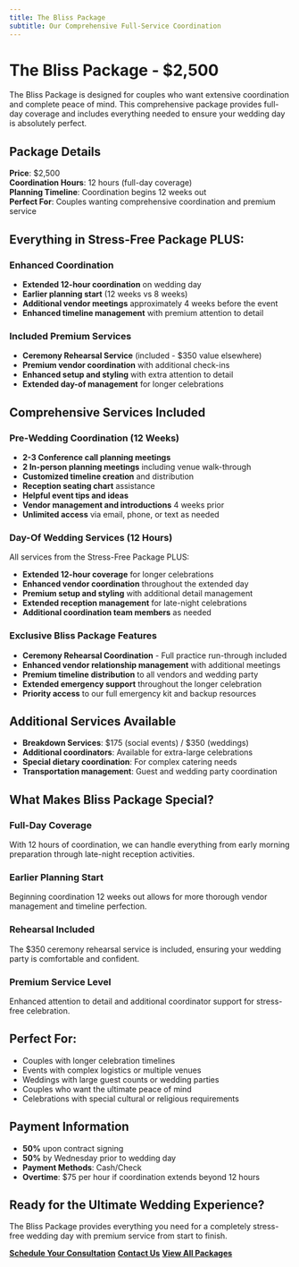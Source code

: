 ```yaml
---
title: The Bliss Package
subtitle: Our Comprehensive Full-Service Coordination
---
```


# The Bliss Package - $2,500

The Bliss Package is designed for couples who want extensive coordination and complete peace of mind. This comprehensive package provides full-day coverage and includes everything needed to ensure your wedding day is absolutely perfect.

## Package Details

**Price**: $2,500  
**Coordination Hours**: 12 hours (full-day coverage)  
**Planning Timeline**: Coordination begins 12 weeks out  
**Perfect For**: Couples wanting comprehensive coordination and premium service

## Everything in Stress-Free Package PLUS:

### Enhanced Coordination
- **Extended 12-hour coordination** on wedding day
- **Earlier planning start** (12 weeks vs 8 weeks)
- **Additional vendor meetings** approximately 4 weeks before the event
- **Enhanced timeline management** with premium attention to detail

### Included Premium Services
- **Ceremony Rehearsal Service** (included - $350 value elsewhere)
- **Premium vendor coordination** with additional check-ins
- **Enhanced setup and styling** with extra attention to detail
- **Extended day-of management** for longer celebrations

## Comprehensive Services Included

### Pre-Wedding Coordination (12 Weeks)
- **2-3 Conference call planning meetings**
- **2 In-person planning meetings** including venue walk-through
- **Customized timeline creation** and distribution
- **Reception seating chart** assistance
- **Helpful event tips and ideas**
- **Vendor management and introductions** 4 weeks prior
- **Unlimited access** via email, phone, or text as needed

### Day-Of Wedding Services (12 Hours)
All services from the Stress-Free Package PLUS:
- **Extended 12-hour coverage** for longer celebrations
- **Enhanced vendor coordination** throughout the extended day
- **Premium setup and styling** with additional detail management
- **Extended reception management** for late-night celebrations
- **Additional coordination team members** as needed

### Exclusive Bliss Package Features
- **Ceremony Rehearsal Coordination** - Full practice run-through included
- **Enhanced vendor relationship management** with additional meetings
- **Premium timeline distribution** to all vendors and wedding party
- **Extended emergency support** throughout the longer celebration
- **Priority access** to our full emergency kit and backup resources

## Additional Services Available
- **Breakdown Services**: $175 (social events) / $350 (weddings)
- **Additional coordinators**: Available for extra-large celebrations
- **Special dietary coordination**: For complex catering needs
- **Transportation management**: Guest and wedding party coordination

## What Makes Bliss Package Special?

### Full-Day Coverage
With 12 hours of coordination, we can handle everything from early morning preparation through late-night reception activities.

### Earlier Planning Start
Beginning coordination 12 weeks out allows for more thorough vendor management and timeline perfection.

### Rehearsal Included
The $350 ceremony rehearsal service is included, ensuring your wedding party is comfortable and confident.

### Premium Service Level
Enhanced attention to detail and additional coordinator support for stress-free celebration.

## Perfect For:
- Couples with longer celebration timelines
- Events with complex logistics or multiple venues
- Weddings with large guest counts or wedding parties
- Couples who want the ultimate peace of mind
- Celebrations with special cultural or religious requirements

## Payment Information
- **50%** upon contract signing
- **50%** by Wednesday prior to wedding day
- **Payment Methods**: Cash/Check
- **Overtime**: $75 per hour if coordination extends beyond 12 hours

## Ready for the Ultimate Wedding Experience?

The Bliss Package provides everything you need for a completely stress-free wedding day with premium service from start to finish.

[**Schedule Your Consultation**](/consultation) [**Contact Us**](/contact) [**View All Packages**](/packages)